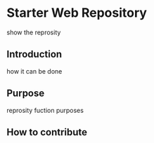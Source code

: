 # Starter Web Repository

show the reprosity

## Introduction
how it can be done


## Purpose
reprosity fuction purposes

## How to contribute
